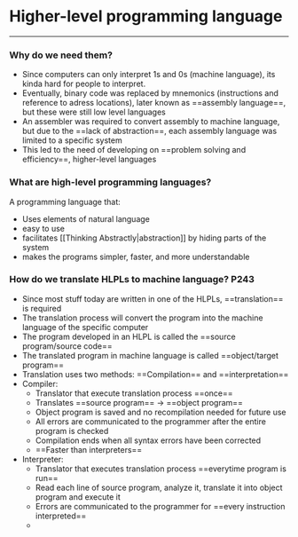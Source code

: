 # Higher-level programming language
---
### Why do we need them?
- Since computers can only interpret 1s and 0s (machine language), its kinda hard for people to interpret.
- Eventually, binary code was replaced by mnemonics (instructions and reference to adress locations), later known as ==assembly language==, but these were still low level languages
- An assembler was required to convert assembly to machine language, but due to the ==lack of abstraction==, each assembly language was limited to a specific system
- This led to the need of developing on ==problem solving and efficiency==, higher-level languages

### What are high-level programming languages?
A programming language that:
- Uses elements of natural language
- easy to use
- facilitates [[Thinking Abstractly|abstraction]] by hiding parts of the system
- makes the programs simpler, faster, and more understandable

### How do we translate HLPLs to machine language? P243
- Since most stuff today are written in one of the HLPLs, ==translation== is required
- The translation process will convert the program into the machine language of the specific computer
- The program developed in an HLPL is called the ==source program/source code==
- The translated program in machine language is called ==object/target program==
- Translation uses two methods: ==Compilation== and ==interpretation==
- Compiler:
	- Translator that execute translation process ==once==
	- Translates ==source program== -> ==object program==
	- Object program is saved and no recompilation needed for future use
	- All errors are communicated to the programmer after the entire program is checked
	- Compilation ends when all syntax errors have been corrected
	- ==Faster than interpreters==
- Interpreter:
	- Translator that executes translation process ==everytime program is run==
	- Read each line of source program, analyze it, translate it into object program and execute it
	- Errors are communicated to the programmer for ==every instruction interpreted== 
	- 